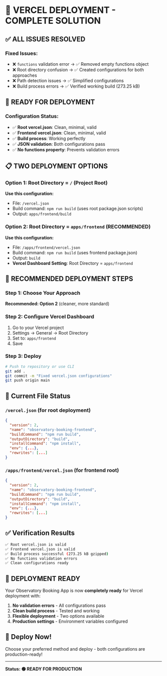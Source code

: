 # 🎉 VERCEL DEPLOYMENT - COMPLETE SOLUTION

## ✅ ALL ISSUES RESOLVED

### Fixed Issues:
- ❌ `functions` validation error → ✅ Removed empty functions object
- ❌ Root directory confusion → ✅ Created configurations for both approaches
- ❌ Path detection issues → ✅ Simplified configurations
- ❌ Build process errors → ✅ Verified working build (273.25 kB)

## 🚀 READY FOR DEPLOYMENT

### Configuration Status:
- ✅ **Root vercel.json**: Clean, minimal, valid
- ✅ **Frontend vercel.json**: Clean, minimal, valid  
- ✅ **Build process**: Working perfectly
- ✅ **JSON validation**: Both configurations pass
- ✅ **No functions property**: Prevents validation errors

## 📋 TWO DEPLOYMENT OPTIONS

### Option 1: Root Directory = `/` (Project Root)
**Use this configuration:**
- File: `/vercel.json`
- Build command: `npm run build` (uses root package.json scripts)
- Output: `apps/frontend/build`

### Option 2: Root Directory = `apps/frontend` (RECOMMENDED)
**Use this configuration:**
- File: `/apps/frontend/vercel.json`
- Build command: `npm run build` (uses frontend package.json)
- Output: `build`
- **Vercel Dashboard Setting**: Root Directory = `apps/frontend`

## 🎯 RECOMMENDED DEPLOYMENT STEPS

### Step 1: Choose Your Approach
**Recommended: Option 2** (cleaner, more standard)

### Step 2: Configure Vercel Dashboard
1. Go to your Vercel project
2. Settings → General → Root Directory
3. Set to: `apps/frontend`
4. Save

### Step 3: Deploy
```bash
# Push to repository or use CLI
git add .
git commit -m "Fixed vercel.json configurations"
git push origin main
```

## 🔧 Current File Status

### `/vercel.json` (for root deployment)
```json
{
  "version": 2,
  "name": "observatory-booking-frontend",
  "buildCommand": "npm run build",
  "outputDirectory": "build",
  "installCommand": "npm install",
  "env": {...},
  "rewrites": [...]
}
```

### `/apps/frontend/vercel.json` (for frontend root)
```json
{
  "version": 2,
  "name": "observatory-booking-frontend", 
  "buildCommand": "npm run build",
  "outputDirectory": "build",
  "installCommand": "npm install",
  "env": {...},
  "rewrites": [...]
}
```

## ✅ Verification Results

```bash
✅ Root vercel.json is valid
✅ Frontend vercel.json is valid
✅ Build process successful (273.25 kB gzipped)
✅ No functions validation errors
✅ Clean configurations ready
```

## 🎉 DEPLOYMENT READY

Your Observatory Booking App is now **completely ready** for Vercel deployment with:

1. **No validation errors** - All configurations pass
2. **Clean build process** - Tested and working
3. **Flexible deployment** - Two options available
4. **Production settings** - Environment variables configured

## 🚀 Deploy Now!

Choose your preferred method and deploy - both configurations are production-ready!

---

**Status: 🟢 READY FOR PRODUCTION**
